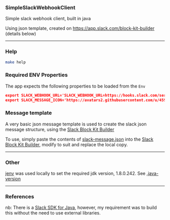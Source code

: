 ### SimpleSlackWebhookClient
Simple slack webhook client, built in java

Using json template, created on https://app.slack.com/block-kit-builder
(details below)

---

### Help
```bash
make help
```

### Required ENV Properties
The app expects the following properties to be loaded from the `Env`

```json
export SLACK_WEBHOOK_URL='SLACK_WEBHOOK_URL=https://hooks.slack.com/services/SOMEVALUE/SOMEOTHERVALUE/SOMETOKENLOOKINGVALUE
export SLACK_MESSAGE_ICON='https://avatars2.githubusercontent.com/u/459687?s=200&v=4'
```

### Message template
A very basic json message template is used to create the slack json message structure, using the [Slack Block Kit Builder](https://app.slack.com/block-kit-builder)

To use, simply paste the contents of [slack-message.json](./src/main/resources/slack-message.json) into the [Slack Block Kit Builder](https://app.slack.com/block-kit-builder), modify to suit and replace the local copy.

---

### Other
[jenv](https://github.com/jenv/jenv) was used locally to set the required jdk version, 1.8.0.242. See [.java-version](.java-version)

---

### References
nb: There is a 
[Slack SDK for Java](https://slack.dev/java-slack-sdk/guides/web-api-basics), however, my requirement was to build this without the need to use external libraries.
